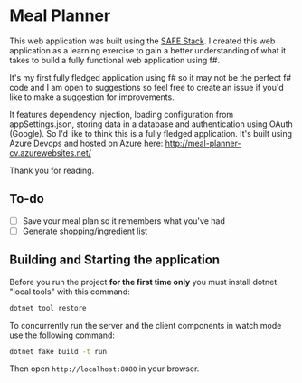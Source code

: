 # Meal Planner
This web application was built using the [SAFE Stack](https://safe-stack.github.io/). I created this web application as a learning exercise to gain a better understanding of what it takes to build a fully functional web application using f#.

It's my first fully fledged application using f# so it may not be the perfect f# code and I am open to suggestions so feel free to create an issue if you'd like to make a suggestion for improvements.

It features dependency injection, loading configuration from appSettings.json, storing data in a database and authentication using OAuth (Google). So I'd like to think this is a fully fledged application.
It's built using Azure Devops and hosted on Azure here: http://meal-planner-cv.azurewebsites.net/

Thank you for reading.

## To-do

- [ ] Save your meal plan so it remembers what you've had
- [ ] Generate shopping/ingredient list

## Building and Starting the application
Before you run the project **for the first time only** you must install dotnet "local tools" with this command:

```bash
dotnet tool restore
```

To concurrently run the server and the client components in watch mode use the following command:

```bash
dotnet fake build -t run
```

Then open `http://localhost:8080` in your browser.
